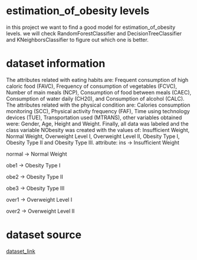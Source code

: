 # estimation_of_obesity levels
in this project we want to find a good model for estimation_of_obesity levels. we will check RandomForestClassifier and DecisionTreeClassifier and KNeighborsClassifier to figure out which one is better.
# dataset information
The attributes related with eating habits are: Frequent consumption of high caloric food (FAVC), Frequency of consumption of vegetables (FCVC), Number of main meals (NCP), Consumption of food between meals (CAEC), Consumption of water daily (CH20), and Consumption of alcohol (CALC). The attributes related with the physical condition are: Calories consumption monitoring (SCC), Physical activity frequency (FAF), Time using technology devices (TUE), Transportation used (MTRANS), other variables obtained were: Gender, Age, Height and Weight. Finally, all data was labeled and the class variable NObesity was created with the values of: Insufficient Weight, Normal Weight, Overweight Level I, Overweight Level II, Obesity Type I, Obesity Type II and Obesity Type III.
attribute:
ins -> Insufficient Weight

normal -> Normal Weight

obe1 -> Obesity Type I

obe2 -> Obesity Type II

obe3 -> Obesity Type III

over1 -> Overweight Level I

over2 -> Overweight Level II

# dataset source
 [dataset_link ](https://archive.ics.uci.edu/ml/datasets/Estimation+of+obesity+levels+based+on+eating+habits+and+physical+condition+)